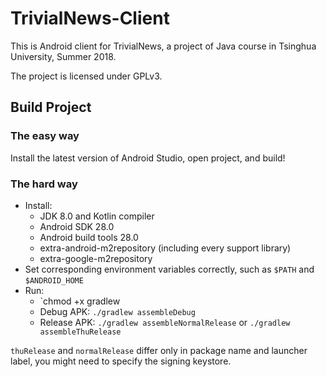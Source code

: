 # TrivialNews-Client

This is Android client for TrivialNews, a project of Java course in Tsinghua University, Summer 2018.

The project is licensed under GPLv3.

## Build Project

### The easy way

Install the latest version of Android Studio, open project, and build!

### The hard way

* Install:  
  * JDK 8.0 and Kotlin compiler
  * Android SDK 28.0
  * Android build tools 28.0
  * extra-android-m2repository (including every support library)
  * extra-google-m2repository
* Set corresponding environment variables correctly, such as `$PATH` and `$ANDROID_HOME`
* Run:
  * `chmod +x gradlew
  * Debug APK: `./gradlew assembleDebug`
  * Release APK:  `./gradlew assembleNormalRelease` or `./gradlew assembleThuRelease`

`thuRelease` and `normalRelease` differ only in package name and launcher label, you might need to specify the signing keystore.
